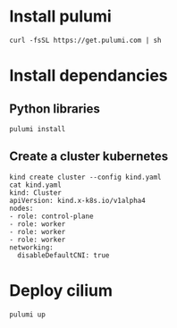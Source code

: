 # Install pulumi

```
curl -fsSL https://get.pulumi.com | sh
```

# Install dependancies

## Python libraries

```
pulumi install
```

## Create a cluster kubernetes

```
kind create cluster --config kind.yaml
cat kind.yaml
kind: Cluster
apiVersion: kind.x-k8s.io/v1alpha4
nodes:
- role: control-plane
- role: worker
- role: worker
- role: worker
networking:
  disableDefaultCNI: true
```

# Deploy cilium

```
pulumi up
```
